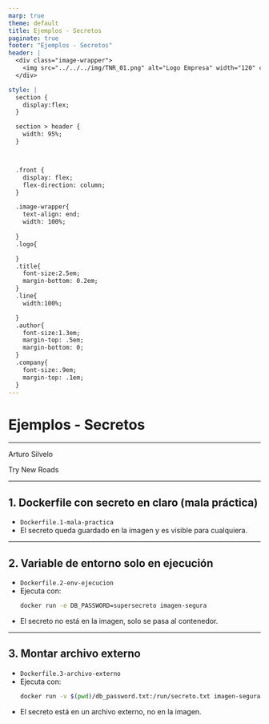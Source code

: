 ```yaml
---
marp: true
theme: default
title: Ejemplos - Secretos
paginate: true
footer: "Ejemplos - Secretos"
header: |
  <div class="image-wrapper">
    <img src="../../../img/TNR_01.png" alt="Logo Empresa" width="120" class="logo" />
  </div>

style: |
  section {
    display:flex;
  }

  section > header {
    width: 95%;
  }



  .front {
    display: flex;
    flex-direction: column;
  }

  .image-wrapper{
    text-align: end;
    width: 100%;
    
  }
  .logo{

  }
  .title{
    font-size:2.5em;
    margin-bottom: 0.2em;
  }
  .line{
    width:100%;

  }
  .author{
    font-size:1.3em;
    margin-top: .5em;
    margin-bottom: 0;
  }
  .company{
    font-size:.9em;
    margin-top: .1em;
  }
---
```


  <!-- _paginate: skip -->

  <div class="front">
    <h1 class="title"> Ejemplos -  Secretos </h1>
    <hr class="line"/>
    <p class="author">Arturo Silvelo</p>
    <p class="company">Try New Roads</p>
  </div>

---

## 1. Dockerfile con secreto en claro (mala práctica)

- `Dockerfile.1-mala-practica`
- El secreto queda guardado en la imagen y es visible para cualquiera.

---

## 2. Variable de entorno solo en ejecución

- `Dockerfile.2-env-ejecucion`
- Ejecuta con:
  ```sh
  docker run -e DB_PASSWORD=supersecreto imagen-segura
  ```
- El secreto no está en la imagen, solo se pasa al contenedor.

---

## 3. Montar archivo externo

- `Dockerfile.3-archivo-externo`
- Ejecuta con:
  ```sh
  docker run -v $(pwd)/db_password.txt:/run/secreto.txt imagen-segura
  ```
- El secreto está en un archivo externo, no en la imagen.
